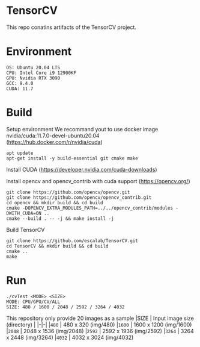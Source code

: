 # TensorCV
This repo conatins artifacts of the TensorCV project.

# Environment
```
OS: Ubuntu 20.04 LTS
CPU: Intel Core i9 12900KF
GPU: Nvidia RTX 3090
GCC: 9.4.0
CUDA: 11.7
```

# Build
Setup environment
We recommand yout to use docker image nvidia/cuda:11.7.0-devel-ubuntu20.04 
(https://hub.docker.com/r/nvidia/cuda)
```
apt update
apt-get install -y build-essential git cmake make
```

Install CUDA (https://developer.nvidia.com/cuda-downloads)

Install opencv and opencv_contrib with cuda support (https://opencv.org/)
```
git clone https://github.com/opencv/opencv.git
git clone https://github.com/opencv/opencv_contrib.git
cd opencv && mkdir build && cd build
cmake -DOPENCV_EXTRA_MODULES_PATH=../../opencv_contrib/modules -DWITH_CUDA=ON ..
cmake --build . -- -j && make install -j
```

Build TensorCV
```
git clone https://github.com/escalab/TensorCV.git
cd TensorCV && mkdir build && cd build
cmake ..
make
```

# Run
```
./cvTest <MODE> <SIZE>
MODE: CPU/GPU/CV/ALL
SIZE: 480 / 1600 / 2048 / 2592 / 3264 / 4032
```

This repository only provide 20 images as a sample
|SIZE | Input image size (directory) |
|-|-|
|`480`  | 480 x 320 (img/480)
|`1600` | 1600 x 1200 (img/1600)
|`2048` | 2048 x 1536 (img/2048)
|`2592` | 2592 x 1936 (img/2592)
|`3264` | 3264 x 2448 (img/3264)
|`4032` | 4032 x 3024 (img/4032)
